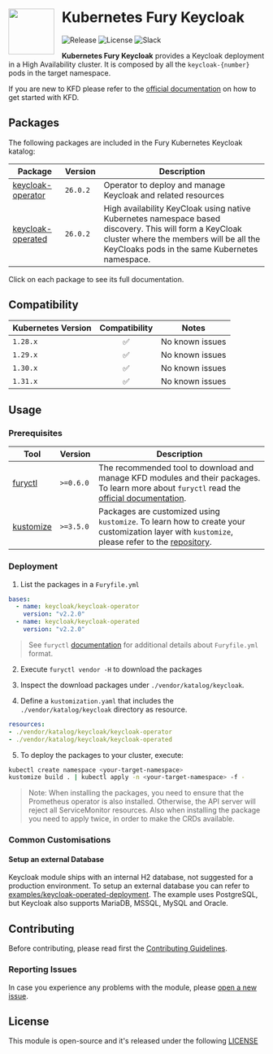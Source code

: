 <h1>
    <img src="https://github.com/sighupio/fury-distribution/blob/main/docs/assets/fury-epta-white.png?raw=true" align="left" width="90" style="margin-right: 15px"/>
    Kubernetes Fury Keycloak
</h1>

![Release](https://img.shields.io/badge/Latest%20Release-v2.2.0-blue)
![License](https://img.shields.io/github/license/sighupio/fury-kubernetes-keycloak?label=License)
![Slack](https://img.shields.io/badge/slack-@kubernetes/fury-yellow.svg?logo=slack&label=Slack)

<!-- <KFD-DOCS> -->

**Kubernetes Fury Keycloak** provides a Keycloak deployment in a High Availability cluster. It is composed by all
the `keycloak-{number}` pods in the target namespace.

If you are new to KFD please refer to the [official documentation][kfd-docs] on how to get started with KFD.

## Packages

The following packages are included in the Fury Kubernetes Keycloak katalog:

| Package                                                | Version                         | Description                                                                                 |
| ------------------------------------------------------ | ------------------------------- | ------------------------------------------------------------------------------------------- |
| [keycloak-operator](katalog/keycloak-operator)         | `26.0.2`                        | Operator to deploy and manage Keycloak and related resources |
| [keycloak-operated](katalog/keycloak-operated)         | `26.0.2`                        | High availability KeyCloak using native Kubernetes namespace based discovery. This will form a KeyCloak cluster where the members will be all the KeyCloaks pods in the same Kubernetes namespace.                         |

Click on each package to see its full documentation.

## Compatibility

| Kubernetes Version |   Compatibility    | Notes           |
| ------------------ | :----------------: | --------------- |
| `1.28.x`           | :white_check_mark: | No known issues |
| `1.29.x`           | :white_check_mark: | No known issues |
| `1.30.x`           | :white_check_mark: | No known issues |
| `1.31.x`           | :white_check_mark: | No known issues |

## Usage

### Prerequisites

| Tool                        | Version   | Description                                                                                                                                                    |
| --------------------------- | --------- | -------------------------------------------------------------------------------------------------------------------------------------------------------------- |
| [furyctl][furyctl-repo]     | `>=0.6.0` | The recommended tool to download and manage KFD modules and their packages. To learn more about `furyctl` read the [official documentation][furyctl-repo].     |
| [kustomize][kustomize-repo] | `>=3.5.0` | Packages are customized using `kustomize`. To learn how to create your customization layer with `kustomize`, please refer to the [repository][kustomize-repo]. |

### Deployment

1. List the packages in a `Furyfile.yml`

```yaml
bases:
  - name: keycloak/keycloak-operator
    version: "v2.2.0"
  - name: keycloak/keycloak-operated
    version: "v2.2.0"
```

> See `furyctl` [documentation][furyctl-repo] for additional details about `Furyfile.yml` format.

2. Execute `furyctl vendor -H` to download the packages

3. Inspect the download packages under `./vendor/katalog/keycloak`.

4. Define a `kustomization.yaml` that includes the `./vendor/katalog/keycloak` directory as resource.

```yaml
resources:
- ./vendor/katalog/keycloak/keycloak-operator
- ./vendor/katalog/keycloak/keycloak-operated
```

5. To deploy the packages to your cluster, execute:

```bash
kubectl create namespace <your-target-namespace>
kustomize build . | kubectl apply -n <your-target-namespace> -f -
```

> Note: When installing the packages, you need to ensure that the Prometheus operator is also installed.
> Otherwise, the API server will reject all ServiceMonitor resources.
> Also when installing the package you need to apply twice, in order to make the CRDs available.

### Common Customisations

#### Setup an external Database

Keycloak module ships with an internal H2 database, not suggested for a production environment.
To setup an external database you can refer to [examples/keycloak-operated-deployment](../../examples/keycloak-operated-deployment). The example uses PostgreSQL, but Keycloak also supports MariaDB, MSSQL, MySQL and Oracle.

<!-- Links -->

[kfd-repo]: https://github.com/sighupio/fury-distribution
[furyctl-repo]: https://github.com/sighupio/furyctl
[kustomize-repo]: https://github.com/kubernetes-sigs/kustomize
[kfd-docs]: https://docs.kubernetesfury.com/docs/distribution/

<!-- </KFD-DOCS> -->

<!-- <FOOTER> -->

## Contributing

Before contributing, please read first the [Contributing Guidelines](docs/CONTRIBUTING.md).

### Reporting Issues

In case you experience any problems with the module, please [open a new issue](https://github.com/sighupio/fury-kubernetes-keycloak/issues/new/choose).

## License

This module is open-source and it's released under the following [LICENSE](LICENSE)

<!-- </FOOTER> -->